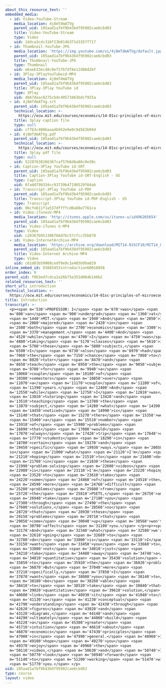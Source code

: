 ```yaml
---
about_this_resource_text: ''
embedded_media:
  - id: Video-YouTube-Stream
    media_location: 4j8mTdmATVg
    parent_uid: 105aad1a7bf9b43b4f95902cae6cbd03
    title: Video-YouTube-Stream
    type: Video
    uid: 1ddca3cdc316f23b814b37143357f717
  - id: Thumbnail-YouTube-JPG
    media_location: 'https://img.youtube.com/vi/4j8mTdmATVg/default.jpg'
    parent_uid: 105aad1a7bf9b43b4f95902cae6cbd03
    title: Thumbnail-YouTube-JPG
    type: Thumbnail
    uid: e6aeb33ec48c9ef27bfdf8e12d88d2bf
  - id: 3Play-3PlayYouTubeid-MP4
    media_location: 4j8mTdmATVg
    parent_uid: 105aad1a7bf9b43b4f95902cae6cbd03
    title: 3Play-3Play YouTube id
    type: 3Play
    uid: 4b67deac8275cbdc40573463bdcf915a
  - id: 4j8mTdmATVg.srt
    parent_uid: 105aad1a7bf9b43b4f95902cae6cbd03
    technical_location: >-
      https://ocw.mit.edu/courses/economics/14-01sc-principles-of-microeconomics-fall-2011/syllabus/meet-the-tas/introduction/4j8mTdmATVg.srt
    title: 3play caption file
    type: null
    uid: cf7b3c400baaadb942e9e0c9d563b94d
  - id: 4j8mTdmATVg.pdf
    parent_uid: 105aad1a7bf9b43b4f95902cae6cbd03
    technical_location: >-
      https://ocw.mit.edu/courses/economics/14-01sc-principles-of-microeconomics-fall-2011/syllabus/meet-the-tas/introduction/4j8mTdmATVg.pdf
    title: 3play pdf file
    type: null
    uid: 52287638266367caf57b6d6a86c0e30c
  - id: Caption-3Play YouTube id-SRT
    parent_uid: 105aad1a7bf9b43b4f95902cae6cbd03
    title: Caption-3Play YouTube id-SRT-English - US
    type: Caption
    uid: 6fadd799334cc93739b47198529f64ab
  - id: Transcript-3Play YouTube id-PDF
    parent_uid: 105aad1a7bf9b43b4f95902cae6cbd03
    title: Transcript-3Play YouTube id-PDF-English - US
    type: Transcript
    uid: 9bcfe611f1a537dffffcd0a88e7761ca
  - id: Video-iTunesU-MP4
    media_location: 'http://itunes.apple.com/us/itunes-u/id496265654'
    parent_uid: 105aad1a7bf9b43b4f95902cae6cbd03
    title: Video-iTunes U-MP4
    type: Video
    uid: c20367b951306f66d7bc57cfcc35b878
  - id: Video-InternetArchive-MP4
    media_location: 'https://archive.org/download/MIT14.01SCF10/MIT14_01SCF10_intro_300k.mp4'
    parent_uid: 105aad1a7bf9b43b4f95902cae6cbd03
    title: Video-Internet Archive-MP4
    type: Video
    uid: c61d83b59008cedf9e9c1e485b99a029
inline_embed_id: 93885453introduction60010858
order_index: 9
parent_uid: f0b3ed7cdca2a26b75e353d084b146b2
related_resources_text: ''
short_url: introduction
technical_location: >-
  https://ocw.mit.edu/courses/economics/14-01sc-principles-of-microeconomics-fall-2011/syllabus/meet-the-tas/introduction
title: Introduction
transcript: >-
  <p><span m='530'>PROFESSOR: I</span> <span m='670'>was</span> <span
  m='800'>an</span> <span m='900'>undergrad</span> <span m='1360'>at</span>
  <span m='1440'>MIT.</span> <span m='1940'>And</span> <span m='2050'>I</span>
  <span m='2080'>majored</span> <span m='2420'>in</span> <span
  m='2500'>both</span> <span m='2700'>economics</span> <span m='3300'>and</span>
  <span m='3370'>management.</span> <span m='4400'>And</span> <span
  m='4520'>while</span> <span m='4700'>I</span> <span m='4750'>was</span> <span
  m='4880'>taking</span> <span m='5170'>classes</span> <span m='5610'>in</span>
  <span m='5700'>these</span> <span m='5800'>subjects,</span> <span
  m='6590'>I</span> <span m='6730'>also</span> <span m='6970'>had</span> <span
  m='7060'>the</span> <span m='7150'>chance</span> <span m='7860'>to</span>
  <span m='8020'>tutor</span> <span m='8470'>and</span> <span
  m='8650'>teach</span> <span m='8950'>the</span> <span m='9050'>subjects</span>
  <span m='9780'>for</span> <span m='9940'>a</span> <span
  m='10060'>couple</span> <span m='10180'>of</span> <span
  m='10300'>semesters</span> <span m='10850'>over</span> <span
  m='11070'>a</span> <span m='11170'>couple</span> <span m='11280'>of</span>
  <span m='11390'>years.</span> <span m='12400'>And</span> <span
  m='12550'>while</span> <span m='12750'>I</span> <span m='12810'>was</span>
  <span m='13020'>tutoring</span> <span m='13420'>and</span> <span
  m='13510'>teaching</span> <span m='13780'>the</span> <span
  m='13870'>subject,</span> <span m='14280'>what</span> <span m='14390'>I</span>
  <span m='14450'>noticed</span> <span m='14990'>is</span> <span
  m='15140'>that</span> <span m='15270'>there</span> <span m='15350'>were</span>
  <span m='15460'>a</span> <span m='15510'>number</span> <span
  m='15910'>of</span> <span m='15980'>problems</span> <span
  m='16890'>that</span> <span m='17000'>would</span> <span
  m='17070'>always</span> <span m='17420'>trip</span> <span m='17640'>up</span>
  <span m='17770'>students</span> <span m='18290'>in</span> <span
  m='18700'>certain</span> <span m='19270'>and</span> <span
  m='19450'>specific</span> <span m='19930'>ways.</span> <span m='20850'>And
  so</span> <span m='21000'>what</span> <span m='21120'>I'm</span> <span
  m='21210'>hoping</span> <span m='21510'>to</span> <span m='21600'>do</span>
  <span m='21760'>in</span> <span m='21830'>these</span> <span
  m='21990'>problem-solving</span> <span m='22600'>videos</span> <span
  m='22980'>is</span> <span m='23110'>I'm</span> <span m='23220'>hoping</span>
  <span m='23520'>to</span> <span m='23610'>take</span> <span
  m='24220'>some</span> <span m='24460'>of</span> <span m='24510'>the</span>
  <span m='24590'>more</span> <span m='24760'>difficult</span> <span
  m='25200'>problems</span> <span m='25600'>from</span> <span
  m='25720'>the</span> <span m='25810'>PSETS,</span> <span m='26750'>and</span>
  <span m='26940'>take</span> <span m='27180'>you</span> <span
  m='27300'>through</span> <span m='27490'>the</span> <span
  m='27600'>solutions,</span> <span m='28560'>so</span> <span
  m='28720'>that</span> <span m='28930'>these</span> <span
  m='29150'>problems</span> <span m='29710'>that</span> <span
  m='29850'>come</span> <span m='30040'>up</span> <span m='30560'>won't</span>
  <span m='30790'>affect</span> <span m='31100'>you.</span> </p><p><span
  m='32170'>And</span> <span m='32340'>what</span> <span m='32500'>we're</span>
  <span m='32610'>going</span> <span m='32689'>to</span> <span
  m='32780'>do</span> <span m='33000'>is</span> <span m='33110'>I</span> <span
  m='33150'>want</span> <span m='33450'>you</span> <span m='33660'>to</span>
  <span m='33800'>not</span> <span m='34010'>just</span> <span
  m='34210'>take</span> <span m='34480'>away</span> <span m='34740'>a</span>
  <span m='34810'>quantitative</span> <span m='35430'>solution</span> <span
  m='35850'>to</span> <span m='35920'>the</span> <span m='36020'>problem.</span>
  <span m='36870'>But</span> <span m='37040'>more</span> <span
  m='37210'>specifically,</span> <span m='37850'>I</span> <span
  m='37870'>want</span> <span m='38080'>you</span> <span m='38140'>to</span>
  <span m='38180'>be</span> <span m='38260'>able</span> <span
  m='38410'>to</span> <span m='38520'>take</span> <span m='38840'>that</span>
  <span m='39020'>quantitative</span> <span m='39610'>solution,</span> <span
  m='40600'>link</span> <span m='40930'>it</span> <span m='41040'>to</span>
  <span m='41130'>a</span> <span m='41230'>conceptual</span> <span
  m='41790'>understanding</span> <span m='42430'>through</span> <span
  m='42620'>figures</span> <span m='43020'>and</span> <span
  m='43120'>diagrams,</span> <span m='44140'>and</span> <span
  m='44290'>ultimately</span> <span m='44860'>build</span> <span
  m='45220'>a</span> <span m='45300'>greater</span> <span
  m='45710'>intuition</span> <span m='46610'>about</span> <span
  m='46870'>economics</span> <span m='47430'>principles</span> <span
  m='47900'>in</span> <span m='47990'>general.</span> <span m='48960'>I</span>
  <span m='49100'>hope</span> <span m='49270'>you</span> <span
  m='49370'>enjoy</span> <span m='49960'>the</span> <span
  m='50110'>videos,</span> <span m='50630'>and</span> <span m='50740'>I</span>
  <span m='50770'>look</span> <span m='50940'>forward</span> <span
  m='51140'>to</span> <span m='51200'>working</span> <span m='51470'>with</span>
  <span m='51770'>you.</span> </p>
uid: 105aad1a7bf9b43b4f95902cae6cbd03
type: course
layout: video
---
```

